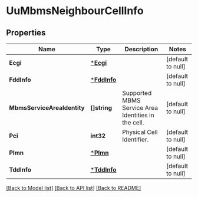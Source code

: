 # UuMbmsNeighbourCellInfo

## Properties
Name | Type | Description | Notes
------------ | ------------- | ------------- | -------------
**Ecgi** | [***Ecgi**](Ecgi.md) |  | [default to null]
**FddInfo** | [***FddInfo**](FddInfo.md) |  | [default to null]
**MbmsServiceAreaIdentity** | **[]string** | Supported MBMS Service Area Identities in the cell. | [default to null]
**Pci** | **int32** | Physical Cell Identifier. | [default to null]
**Plmn** | [***Plmn**](Plmn.md) |  | [default to null]
**TddInfo** | [***TddInfo**](TddInfo.md) |  | [default to null]

[[Back to Model list]](../README.md#documentation-for-models) [[Back to API list]](../README.md#documentation-for-api-endpoints) [[Back to README]](../README.md)

